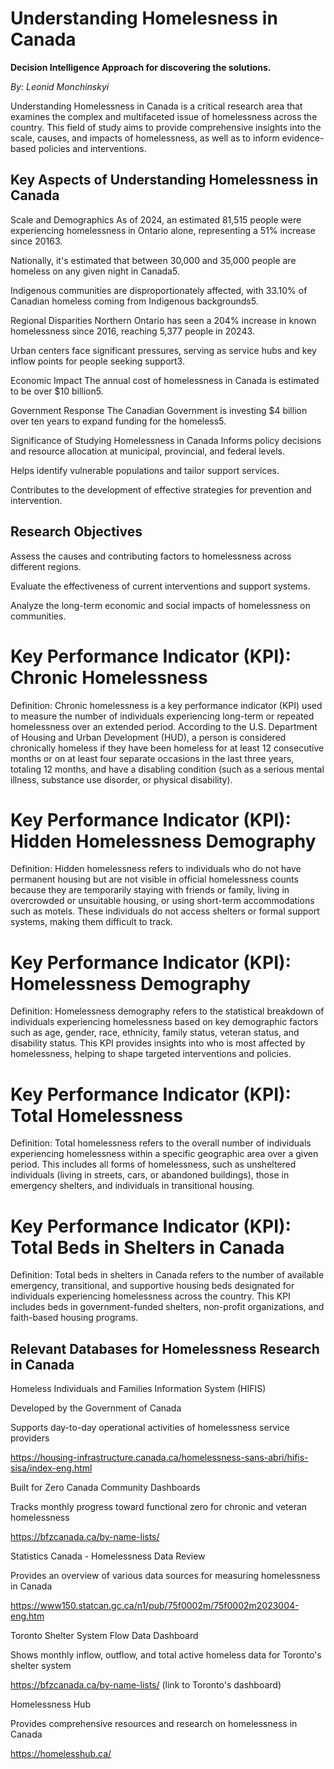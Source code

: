 # Understanding Homelesness in Canada

**Decision Intelligence Approach for discovering the solutions.**

*By: Leonid Monchinskyi*

Understanding Homelessness in Canada is a critical research area that examines the complex and multifaceted issue of homelessness across the country. This field of study aims to provide comprehensive insights into the scale, causes, and impacts of homelessness, as well as to inform evidence-based policies and interventions.

## Key Aspects of Understanding Homelessness in Canada
Scale and Demographics
As of 2024, an estimated 81,515 people were experiencing homelessness in Ontario alone, representing a 51% increase since 20163.

Nationally, it's estimated that between 30,000 and 35,000 people are homeless on any given night in Canada5.

Indigenous communities are disproportionately affected, with 33.10% of Canadian homeless coming from Indigenous backgrounds5.

Regional Disparities
Northern Ontario has seen a 204% increase in known homelessness since 2016, reaching 5,377 people in 20243.

Urban centers face significant pressures, serving as service hubs and key inflow points for people seeking support3.

Economic Impact
The annual cost of homelessness in Canada is estimated to be over $10 billion5.

Government Response
The Canadian Government is investing $4 billion over ten years to expand funding for the homeless5.

Significance of Studying Homelessness in Canada
Informs policy decisions and resource allocation at municipal, provincial, and federal levels.

Helps identify vulnerable populations and tailor support services.

Contributes to the development of effective strategies for prevention and intervention.

## Research Objectives
Assess the causes and contributing factors to homelessness across different regions.

Evaluate the effectiveness of current interventions and support systems.

Analyze the long-term economic and social impacts of homelessness on communities.

# Key Performance Indicator (KPI): Chronic Homelessness

Definition:
Chronic homelessness is a key performance indicator (KPI) used to measure the number of individuals experiencing long-term or repeated homelessness over an extended period. According to the U.S. Department of Housing and Urban Development (HUD), a person is considered chronically homeless if they have been homeless for at least 12 consecutive months or on at least four separate occasions in the last three years, totaling 12 months, and have a disabling condition (such as a serious mental illness, substance use disorder, or physical disability).

# Key Performance Indicator (KPI): Hidden Homelessness Demography

Definition:
Hidden homelessness refers to individuals who do not have permanent housing but are not visible in official homelessness counts because they are temporarily staying with friends or family, living in overcrowded or unsuitable housing, or using short-term accommodations such as motels. These individuals do not access shelters or formal support systems, making them difficult to track.

# Key Performance Indicator (KPI): Homelessness Demography

Definition:
Homelessness demography refers to the statistical breakdown of individuals experiencing homelessness based on key demographic factors such as age, gender, race, ethnicity, family status, veteran status, and disability status. This KPI provides insights into who is most affected by homelessness, helping to shape targeted interventions and policies.

# Key Performance Indicator (KPI): Total Homelessness

Definition:
Total homelessness refers to the overall number of individuals experiencing homelessness within a specific geographic area over a given period. This includes all forms of homelessness, such as unsheltered individuals (living in streets, cars, or abandoned buildings), those in emergency shelters, and individuals in transitional housing.

# Key Performance Indicator (KPI): Total Beds in Shelters in Canada

Definition:
Total beds in shelters in Canada refers to the number of available emergency, transitional, and supportive housing beds designated for individuals experiencing homelessness across the country. This KPI includes beds in government-funded shelters, non-profit organizations, and faith-based housing programs.

## Relevant Databases for Homelessness Research in Canada
Homeless Individuals and Families Information System (HIFIS)

Developed by the Government of Canada

Supports day-to-day operational activities of homelessness service providers

https://housing-infrastructure.canada.ca/homelessness-sans-abri/hifis-sisa/index-eng.html

Built for Zero Canada Community Dashboards

Tracks monthly progress toward functional zero for chronic and veteran homelessness

https://bfzcanada.ca/by-name-lists/

Statistics Canada - Homelessness Data Review

Provides an overview of various data sources for measuring homelessness in Canada

https://www150.statcan.gc.ca/n1/pub/75f0002m/75f0002m2023004-eng.htm

Toronto Shelter System Flow Data Dashboard

Shows monthly inflow, outflow, and total active homeless data for Toronto's shelter system

https://bfzcanada.ca/by-name-lists/ (link to Toronto's dashboard)

Homelessness Hub

Provides comprehensive resources and research on homelessness in Canada

https://homelesshub.ca/
